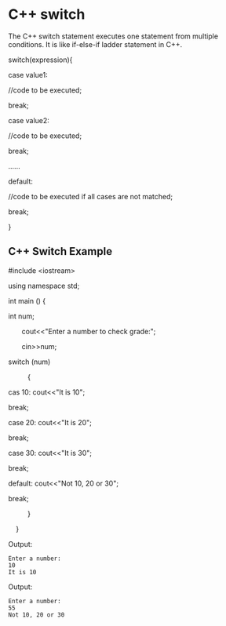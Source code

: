 # C++ switch

The C++ switch statement executes one statement from multiple conditions. It is like if-else-if ladder statement in C++.

switch\(expression\){      

case value1:      

//code to be executed;    

break;    

case value2:      

//code to be executed;    

break;    

......      



default:       

//code to be executed if all cases are not matched;    

break;    

}   



## C++ Switch Example

\#include &lt;iostream&gt;

using namespace std;  

int main \(\) {  

int num;  

       cout&lt;&lt;"Enter a number to check grade:";    

       cin&gt;&gt;num;  

switch \(num\)    

          {    

cas 10: cout&lt;&lt;"It is 10"; 

break;    

case 20: cout&lt;&lt;"It is 20"; 

break;    

case 30: cout&lt;&lt;"It is 30"; 

break;    

default: cout&lt;&lt;"Not 10, 20 or 30"; 

break;    

          }    

    }    

Output:

```
Enter a number:
10
It is 10

```

Output:

```
Enter a number:
55
Not 10, 20 or 30

```




